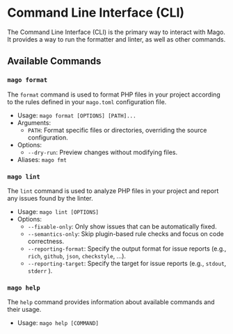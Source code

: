 # Command Line Interface (CLI)

The Command Line Interface (CLI) is the primary way to interact with Mago. It provides a way to run the formatter and linter, as well as other commands.

## Available Commands

### `mago format`

The `format` command is used to format PHP files in your project according to the rules defined in your `mago.toml` configuration file.

- Usage: `mago format [OPTIONS] [PATH]...`
- Arguments:
  - `PATH`: Format specific files or directories, overriding the source configuration.
- Options:
  - `--dry-run`: Preview changes without modifying files.
- Aliases: `mago fmt`

### `mago lint`

The `lint` command is used to analyze PHP files in your project and report any issues found by the linter.

- Usage: `mago lint [OPTIONS]`
- Options:
  - `--fixable-only`: Only show issues that can be automatically fixed.
  - `--semantics-only`: Skip plugin-based rule checks and focus on code correctness.
  - `--reporting-format`: Specify the output format for issue reports (e.g., `rich`, `github`, `json`, `checkstyle`, ...).
  - `--reporting-target`: Specify the target for issue reports (e.g., `stdout`, `stderr` ).

### `mago help`

The `help` command provides information about available commands and their usage.

- Usage: `mago help [COMMAND]`
